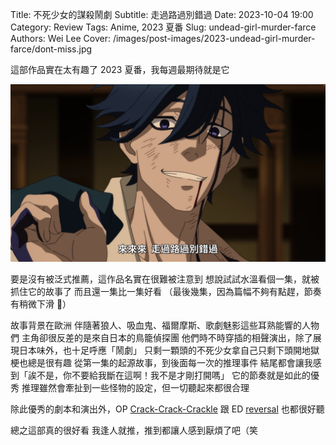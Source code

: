 Title: 不死少女的謀殺鬧劇
Subtitle: 走過路過別錯過
Date: 2023-10-04 19:00
Category: Review
Tags: Anime, 2023 夏番
Slug: undead-girl-murder-farce
Authors: Wei Lee
Cover: /images/post-images/2023-undead-girl-murder-farce/dont-miss.jpg

這部作品實在太有趣了
2023 夏番，我每週最期待就是它

<!--more-->

![don't miss](/images/post-images/2023-undead-girl-murder-farce/dont-miss.jpg)

要是沒有被泛式推薦，這作品名實在很難被注意到
想說試試水溫看個一集，就被抓住它的故事了
而且還一集比一集好看
（最後幾集，因為篇幅不夠有點趕，節奏有稍微下滑 🥲）

故事背景在歐洲
伴隨著狼人、吸血鬼、福爾摩斯、歌劇魅影這些耳熟能響的人物們
主角卻很反差的是來自日本的鳥籠偵探團
他們時不時穿插的相聲演出，除了展現日本味外，也十足呼應「鬧劇」
只剩一顆頭的不死少女拿自己只剩下頭開地獄梗也總是很有趣
從第一集的起源故事，到後面每一次的推理事件
結尾都會讓我感到「誒不是，你不要給我斷在這啊！我不是才剛打開嗎」
它的節奏就是如此的優秀
推理雖然會牽扯到一些怪物的設定，但一切聽起來都很合理

除此優秀的劇本和演出外，OP [Crack-Crack-Crackle](https://www.youtube.com/watch?v=0Hii2fjdiyk) 跟 ED [reversal](https://www.youtube.com/watch?v=0nuBK8spt3A) 也都很好聽

總之這部真的很好看
我逢人就推，推到都讓人感到厭煩了吧（笑
